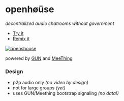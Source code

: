 # openhøüse

_decentralized audio chatrooms without government_

- [Try it](https://openhouse-meething.glitch.me/)
- [Remix it](https://glitch.com/edit/#!/remix/openhouse-meething)

[![openshouse](https://user-images.githubusercontent.com/1423657/107402868-bffcf780-6b04-11eb-947e-6798ebaaad65.png)](https://openhouse-meething.glitch.me)

powered by [GUN](https://gun.eco) and [MeeThing](https://meething.space)

### Design
- p2p audio only _(no video by design)_
- not for large groups _(yet)_
- uses GUN/Meething bootstrap signaling _(no data!)_
